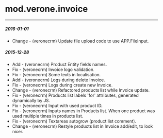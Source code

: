 # mod.verone.invoice
---
#####  2016-01-01
- Change - (veronecrm) Update file upload code to use APP.FileInput.
#####  2015-12-28
- Add - (veronecrm) Product Entity fields names.
- Fix - (veronecrm) Invoice logo validation.
- Fix - (veronecrm) Some texts in localisation.
- Add - (veronecrm) Logs during delete Invoice.
- Fix - (veronecrm) Logs during create new Invoice.
- Change - (veronecrm) Refactored products list while Invoice update.
- Fix - (veronecrm) Products list labels 'for' attributes, generated dynamically by JS.
- Fix - (veronecrm) Input with used product ID.
- Fix - (veronecrm) Inputs names in Products list. When one product was used multiple times in products list.
- Fix - (veronecrm) Textareas autogrow (product list comment).
- Change - (veronecrm) Restyle products list in Invoice add/edit, to look nicer.
